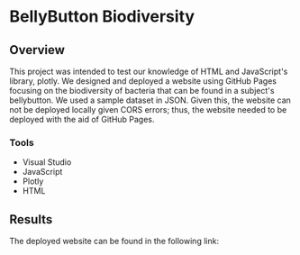 # BellyButton Biodiversity
## Overview
This project was intended to test our knowledge of HTML and JavaScript's library, plotly. We designed and deployed a website using GitHub Pages focusing on the biodiversity of bacteria that can be found in a subject's bellybutton.
We used a sample dataset in JSON. Given this, the website can not be deployed locally given CORS errors; thus, the website needed to be deployed with the aid of GitHub Pages.
### Tools
- Visual Studio
- JavaScript
- Plotly
- HTML
## Results
The deployed website can be found in the following link: 
